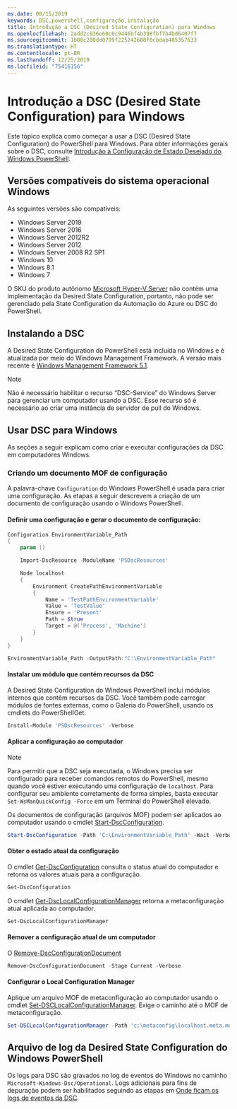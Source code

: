 ```yaml
---
ms.date: 08/15/2019
keywords: DSC,powershell,configuração,instalação
title: Introdução a DSC (Desired State Configuration) para Windows
ms.openlocfilehash: 2add2c936e60c0c9446bf4b398fbf7b4bd6407f7
ms.sourcegitcommit: 1b88c280dd0799f225242608f0cbdab485357633
ms.translationtype: HT
ms.contentlocale: pt-BR
ms.lasthandoff: 12/25/2019
ms.locfileid: "75416156"
---
```

# <a name="get-started-with-desired-state-configuration-dsc-for-windows"></a>Introdução a DSC (Desired State Configuration) para Windows

Este tópico explica como começar a usar a DSC (Desired State Configuration) do PowerShell para Windows.
Para obter informações gerais sobre o DSC, consulte [Introdução à Configuração de Estado Desejado do Windows PowerShell](../overview/overview.md).

## <a name="supported-windows-operation-system-versions"></a>Versões compatíveis do sistema operacional Windows

As seguintes versões são compatíveis:

- Windows Server 2019
- Windows Server 2016
- Windows Server 2012R2
- Windows Server 2012
- Windows Server 2008 R2 SP1
- Windows 10
- Windows 8.1
- Windows 7

O SKU do produto autônomo [Microsoft Hyper-V Server](/windows-server/virtualization/hyper-v/hyper-v-server-2016) não contém uma implementação da Desired State Configuration, portanto, não pode ser gerenciado pela State Configuration da Automação do Azure ou DSC do PowerShell.

## <a name="installing-dsc"></a>Instalando a DSC

A Desired State Configuration do PowerShell está incluída no Windows e é atualizada por meio do Windows Management Framework. A versão mais recente é [Windows Management Framework 5.1](https://www.microsoft.com/en-us/download/details.aspx?id=54616).

> [!NOTE]
> Não é necessário habilitar o recurso “DSC-Service” do Windows Server para gerenciar um computador usando a DSC.
> Esse recurso só é necessário ao criar uma instância de servidor de pull do Windows.

## <a name="using-dsc-for-windows"></a>Usar DSC para Windows

As seções a seguir explicam como criar e executar configurações da DSC em computadores Windows.

### <a name="creating-a-configuration-mof-document"></a>Criando um documento MOF de configuração

A palavra-chave `Configuration` do Windows PowerShell é usada para criar uma configuração.
As etapas a seguir descrevem a criação de um documento de configuração usando o Windows PowerShell.

#### <a name="define-a-configuration-and-generate-the-configuration-document"></a>Definir uma configuração e gerar o documento de configuração:

```powershell
Configuration EnvironmentVariable_Path
{
    param ()

    Import-DscResource -ModuleName 'PSDscResources'

    Node localhost
    {
        Environment CreatePathEnvironmentVariable
        {
            Name = 'TestPathEnvironmentVariable'
            Value = 'TestValue'
            Ensure = 'Present'
            Path = $true
            Target = @('Process', 'Machine')
        }
    }
}

EnvironmentVariable_Path -OutputPath:"C:\EnvironmentVariable_Path"
```

#### <a name="install-a-module-containing-dsc-resources"></a>Instalar um módulo que contém recursos da DSC

A Desired State Configuration do Windows PowerShell inclui módulos internos que contêm recursos da DSC.
Você também pode carregar módulos de fontes externas, como o Galeria do PowerShell, usando os cmdlets do PowerShellGet.

```PowerShell
Install-Module 'PSDscResources' -Verbose
```

#### <a name="apply-the-configuration-to-the-machine"></a>Aplicar a configuração ao computador

> [!NOTE]
> Para permitir que a DSC seja executada, o Windows precisa ser configurado para receber comandos remotos do PowerShell, mesmo quando você estiver executando uma configuração de `localhost`. Para configurar seu ambiente corretamente de forma simples, basta executar `Set-WsManQuickConfig -Force` em um Terminal do PowerShell elevado.

Os documentos de configuração (arquivos MOF) podem ser aplicados ao computador usando o cmdlet [Start-DscConfiguration](/powershell/module/psdesiredstateconfiguration/start-dscconfiguration).

```powershell
Start-DscConfiguration -Path 'C:\EnvironmentVariable_Path' -Wait -Verbose
```

#### <a name="get-the-current-state-of-the-configuration"></a>Obter o estado atual da configuração

O cmdlet [Get-DscConfiguration](/powershell/module/psdesiredstateconfiguration/get-dscconfiguration) consulta o status atual do computador e retorna os valores atuais para a configuração.

```powershell
Get-DscConfiguration
```

O cmdlet [Get-DscLocalConfigurationManager](/powershell/module/psdesiredstateconfiguration/get-dscLocalConfigurationManager) retorna a metaconfiguração atual aplicada ao computador.

```powershell
Get-DscLocalConfigurationManager
```

#### <a name="remove-the-current-configuration-from-a-machine"></a>Remover a configuração atual de um computador

O [Remove-DscConfigurationDocument](/powershell/module/psdesiredstateconfiguration/remove-dscconfigurationdocument)

```powershell
Remove-DscConfigurationDocument -Stage Current -Verbose
```

#### <a name="configure-settings-in-local-configuration-manager"></a>Configurar o Local Configuration Manager

Aplique um arquivo MOF de metaconfiguração ao computador usando o cmdlet [Set-DSCLocalConfigurationManager](/powershell/module/PSDesiredStateConfiguration/Set-DscLocalConfigurationManager).
Exige o caminho até o MOF de metaconfiguração.

```powershell
Set-DSCLocalConfigurationManager -Path 'c:\metaconfig\localhost.meta.mof' -Verbose
```

## <a name="windows-powershell-desired-state-configuration-log-files"></a>Arquivo de log da Desired State Configuration do Windows PowerShell

Os logs para DSC são gravados no log de eventos do Windows no caminho `Microsoft-Windows-Dsc/Operational`.
Logs adicionais para fins de depuração podem ser habilitados seguindo as etapas em [Onde ficam os logs de eventos da DSC](/powershell/scripting/dsc/troubleshooting/troubleshooting#where-are-dsc-event-logs).
